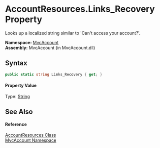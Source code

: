 AccountResources.Links_Recovery Property
========================================
Looks up a localized string similar to 'Can't access your account?'.

**Namespace:** [MvcAccount][1]  
**Assembly:** MvcAccount (in MvcAccount.dll)

Syntax
------

```csharp
public static string Links_Recovery { get; }
```

#### Property Value
Type: [String][2]

See Also
--------

#### Reference
[AccountResources Class][3]  
[MvcAccount Namespace][1]  

[1]: ../README.md
[2]: http://msdn.microsoft.com/en-us/library/s1wwdcbf
[3]: README.md